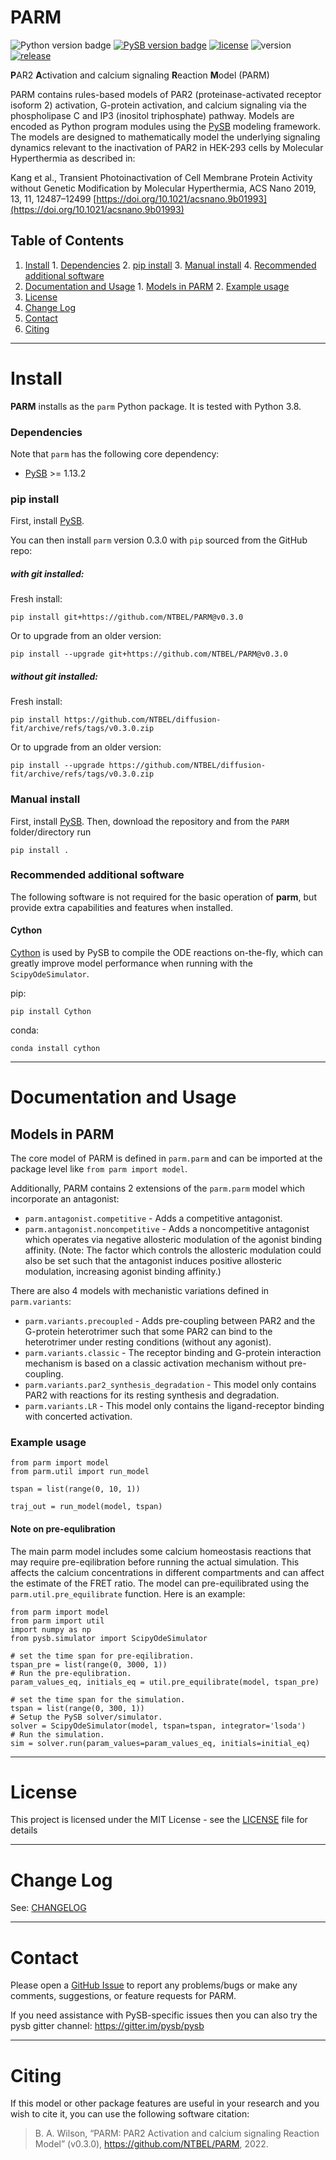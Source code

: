 # PARM


![Python version badge](https://img.shields.io/badge/python-3.8-blue.svg)
[![PySB version badge](https://img.shields.io/badge/PySB->%3D1.13.2-9cf.svg)](https://pysb.org/)
[![license](https://img.shields.io/github/license/NTBEL/PARM.svg)](LICENSE)
![version](https://img.shields.io/badge/version-0.3.0-orange.svg)
[![release](https://img.shields.io/github/release-pre/NTBEL/PARM.svg)](https://github.com/NTBEL/PARM/releases/tag/v0.3.0)

**P**AR2 **A**ctivation and calcium signaling **R**eaction **M**odel (PARM)

PARM contains rules-based models of PAR2 (proteinase-activated receptor isoform 2) activation, G-protein activation, and calcium signaling via the phospholipase C and IP3 (inositol triphosphate) pathway. Models are encoded as Python program modules using the [PySB](http://pysb.org/) modeling framework. The models are designed to mathematically model the underlying signaling dynamics relevant to the inactivation of PAR2 in HEK-293 cells by Molecular Hyperthermia as described in:

  Kang et al.,  Transient Photoinactivation of Cell Membrane Protein Activity without Genetic Modification by Molecular Hyperthermia, ACS Nano 2019, 13, 11, 12487–12499 [https://doi.org/10.1021/acsnano.9b01993](https://doi.org/10.1021/acsnano.9b01993)

## Table of Contents

  1. [Install](#install)
    1. [Dependencies](#dependencies)
    2. [pip install](#pip-install)
    3. [Manual install](#manual-install)
    4. [Recommended additional software](#recommended-additional-software)
  2. [Documentation and Usage](#documentation-and-usage)
    1. [Models in PARM](#models-in-parm)
    2. [Example usage](#example-usage)    
  3. [License](#license)
  4. [Change Log](#change-log)
  5. [Contact](#contact)
  6. [Citing](#citing)  

  ------

# Install

**PARM** installs as the `parm` Python package. It is tested with Python 3.8.

### Dependencies

Note that `parm` has the following core dependency:
   * [PySB](https://pysb.org/) >= 1.13.2

### pip install

First, install [PySB](https://pysb.org/download).

You can then install `parm` version 0.3.0 with `pip` sourced from the GitHub repo:

##### with git installed:

Fresh install:
```
pip install git+https://github.com/NTBEL/PARM@v0.3.0
```
Or to upgrade from an older version:
```
pip install --upgrade git+https://github.com/NTBEL/PARM@v0.3.0
```

##### without git installed:

Fresh install:
```
pip install https://github.com/NTBEL/diffusion-fit/archive/refs/tags/v0.3.0.zip
```
Or to upgrade from an older version:
```
pip install --upgrade https://github.com/NTBEL/diffusion-fit/archive/refs/tags/v0.3.0.zip
```

### Manual install

First, install [PySB](https://pysb.org/download).
Then, download the repository and from the `PARM` folder/directory run
```
pip install .
```

### Recommended additional software

The following software is not required for the basic operation of **parm**, but provide extra capabilities and features when installed.

#### Cython

[Cython](https://cython.org/) is used by PySB to compile the ODE reactions on-the-fly, which can greatly improve model performance when running with the `ScipyOdeSimulator`.

pip:
```
pip install Cython
```
conda:
```
conda install cython
```
------    

# Documentation and Usage

## Models in PARM

The core model of PARM is defined in `parm.parm` and can be imported at the package level like `from parm import model`.

 Additionally, PARM contains 2 extensions of the `parm.parm` model which incorporate an antagonist:

  * `parm.antagonist.competitive` - Adds a competitive antagonist.
  * `parm.antagonist.noncompetitive` - Adds a noncompetitive antagonist which operates via negative allosteric modulation of the agonist binding affinity. (Note: The factor
    which controls the allosteric modulation could also be set such that the antagonist induces positive allosteric modulation, increasing agonist binding affinity.)

There are also 4 models with mechanistic variations defined in `parm.variants`:
  * `parm.variants.precoupled` - Adds pre-coupling between PAR2 and the G-protein heterotrimer such that some PAR2 can bind to the heterotrimer under resting conditions (without any agonist).
  * `parm.variants.classic` - The receptor binding and G-protein interaction mechanism is based on a classic activation mechanism without pre-coupling.
  * `parm.variants.par2_synthesis_degradation` - This model only contains PAR2 with reactions for its resting synthesis and degradation.
  * `parm.variants.LR` - This model only contains the ligand-receptor binding with concerted activation.

### Example usage

```
from parm import model
from parm.util import run_model

tspan = list(range(0, 10, 1))

traj_out = run_model(model, tspan)
```

#### Note on pre-equlibration

The main parm model includes some calcium homeostasis reactions that may require pre-eqilibration before running the actual simulation. This affects the calcium concentrations in different compartments and can affect the estimate of the FRET ratio. The model can pre-equilibrated using the `parm.util.pre_equilibrate` function. Here is an example:

```
from parm import model
from parm import util
import numpy as np
from pysb.simulator import ScipyOdeSimulator

# set the time span for pre-eqilibration.
tspan_pre = list(range(0, 3000, 1))
# Run the pre-equlibration.
param_values_eq, initials_eq = util.pre_equilibrate(model, tspan_pre)

# set the time span for the simulation.
tspan = list(range(0, 300, 1))                                                      
# Setup the PySB solver/simulator.
solver = ScipyOdeSimulator(model, tspan=tspan, integrator='lsoda')
# Run the simulation.
sim = solver.run(param_values=param_values_eq, initials=initial_eq)

```

------

# License

This project is licensed under the MIT License - see the [LICENSE](LICENSE.md) file for details

------

# Change Log

See: [CHANGELOG](CHANGELOG.md)

------

# Contact

Please open a [GitHub Issue](https://github.com/NTBEL/PARM/issues) to
report any problems/bugs or make any comments, suggestions, or feature requests for PARM.

If you need assistance with PySB-specific issues then you can also try the pysb gitter channel: https://gitter.im/pysb/pysb

------

# Citing

If this model or other package features are useful in your research and you wish to cite it, you can use the following software citation:
> B. A. Wilson, “PARM: PAR2 Activation and calcium signaling Reaction Model” (v0.3.0), https://github.com/NTBEL/PARM, 2022.
